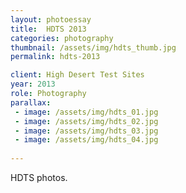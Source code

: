 ```yaml
---
layout: photoessay
title:  HDTS 2013
categories: photography
thumbnail: /assets/img/hdts_thumb.jpg
permalink: hdts-2013

client: High Desert Test Sites
year: 2013
role: Photography
parallax:
 - image: /assets/img/hdts_01.jpg
 - image: /assets/img/hdts_02.jpg
 - image: /assets/img/hdts_03.jpg
 - image: /assets/img/hdts_04.jpg
 
---
```


HDTS photos.